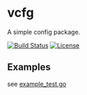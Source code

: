 # vcfg
A simple config package.

[![Build Status](https://www.travis-ci.org/RivenZoo/vcfg.svg?branch=master)](https://www.travis-ci.org/RivenZoo/vcfg)
[![License](https://img.shields.io/badge/License-MIT-blue.svg)](https://opensource.org/licenses/MIT)

## Examples

see [example_test.go](https://github.com/RivenZoo/vcfg/blob/master/example_test.go)